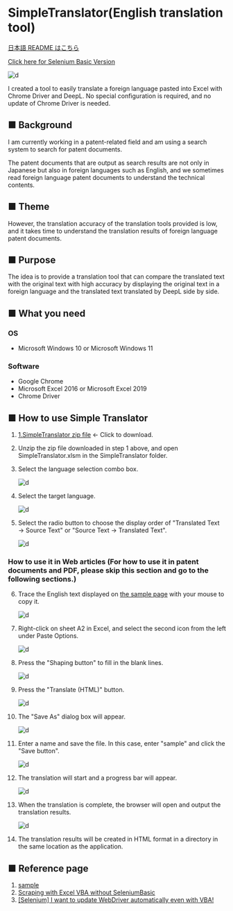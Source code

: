 # SimpleTranslator(English translation tool)

[日本語 README はこちら][a]

[Click here for Selenium Basic Version][g]

![d](img/jobs02.gif)

I created a tool to easily translate a foreign language pasted into Excel with Chrome Driver and DeepL. No special configuration is required, and no update of Chrome Driver is needed.

## ■ Background

I am currently working in a patent-related field and am using a search system to search for patent documents.

The patent documents that are output as search results are not only in Japanese but also in foreign languages such as English, and we sometimes read foreign language patent documents to understand the technical contents.

## ■ Theme

However, the translation accuracy of the translation tools provided is low, and it takes time to understand the translation results of foreign language patent documents.

## ■ Purpose

The idea is to provide a translation tool that can compare the translated text with the original text with high accuracy by displaying the original text in a foreign language and the translated text translated by DeepL side by side.

## ■ What you need

### OS

- Microsoft Windows 10 or Microsoft Windows 11

### Software

- Google Chrome
- Microsoft Excel 2016 or Microsoft Excel 2019
- Chrome Driver

## ■ How to use Simple Translator

1. [1.SimpleTranslator zip file][b] ← Click to download.

2. Unzip the zip file downloaded in step 1 above, and open SimpleTranslator.xlsm in the SimpleTranslator folder.

3. Select the language selection combo box.

   ![d](img/en_normal_img001.png)

4. Select the target language.

   ![d](img/en_normal_img002.png)

5. Select the radio button to choose the display order of "Translated Text → Source Text" or "Source Text → Translated Text".

   ![d](img/en_normal_img003.png)

### How to use it in Web articles (For how to use it in patent documents and PDF, please skip this section and go to the following sections.)

6. Trace the English text displayed on [the sample page][c] with your mouse to copy it.

   ![d](img/en_normal_img004.png)

7. Right-click on sheet A2 in Excel, and select the second icon from the left under Paste Options.

   ![d](img/en_normal_img005.png)

8. Press the "Shaping button" to fill in the blank lines.

   ![d](img/en_normal_img006.png)

9. Press the "Translate (HTML)" button.

   ![d](img/en_normal_img007.png)

10. The "Save As" dialog box will appear.

    ![d](img/en_normal_img008.png)

11. Enter a name and save the file. In this case, enter "sample" and click the "Save button".

    ![d](img/en_normal_img009.png)

12. The translation will start and a progress bar will appear.

    ![d](img/en_normal_img010.png)

13. When the translation is complete, the browser will open and output the translation results.

    ![d](img/en_normal_img011.png)

14. The translation results will be created in HTML format in a directory in the same location as the application.

## ■ Reference page

1. [sample][c]
2. [Scraping with Excel VBA without SeleniumBasic][e]
3. [[Selenium] I want to update WebDriver automatically even with VBA!][f]

[a]: https://github.com/masatofujiki/SimpleTranslator/blob/main/README_JA.md
[b]: https://github.com/masatofujiki/SimpleTranslator/archive/refs/tags/v1.3.1.zip
[c]: https://www3.nhk.or.jp/news/html/20210728/k10013161181000.html
[e]: https://qiita.com/uezo/items/66e20b064ffd5f239b9a
[f]: https://qiita.com/yamato1413/items/4b982aee46f28358fd39
[g]: https://github.com/masatofujiki/SimpleTranslator/blob/main/README_OLD.md
